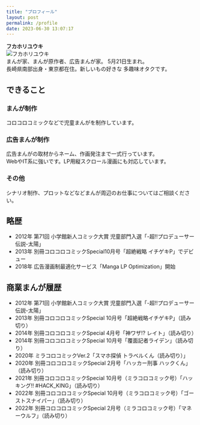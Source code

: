 ```yaml
---
title: "プロフィール"
layout: post
permalink: /profile
date: 2023-06-30 13:07:17
---
```

**フカホリユウキ**  
![フカホリユウキ](https://rock54website.s3.ap-northeast-1.amazonaws.com/profile.png "プロフィール")  
まんが家、まんが原作者、広告まんが家。 5月21日生まれ。  
長崎県南部出身・東京都在住。新しいもの好きな 多趣味オタクです。

## できること
### まんが制作
コロコロコミックなどで児童まんがを制作しています。

### 広告まんが制作
広告まんがの取材からネーム、作画発注まで一式行っています。  
WebやIT系に強いです。LP用縦スクロール漫画にも対応しています。

### その他
シナリオ制作、プロットなどなどまんが周辺のお仕事についてはご相談ください。


## 略歴
- 2012年 第71回 小学館新人コミック大賞 児童部門入選「-超!!プロデューサー伝説-太陽」
- 2013年 別冊コロコロコミックSpecial10月号「超絶戦略 イチゲキP」でデビュー
- 2018年 広告漫画制最適化サービス「Manga LP Optimization」開始


## 商業まんが履歴
- 2012年 第71回 小学館新人コミック大賞 児童部門入選「-超!!プロデューサー伝説-太陽」
- 2013年 別冊コロコロコミックSpecial 10月号「超絶戦略イチゲキP」（読み切り）
- 2014年 別冊コロコロコミックSpecial 4月号「神ワザ!? レイト」（読み切り）
- 2014年 別冊コロコロコミックSpecial 10月号「覆面記者ライデン」（読み切り）
- 2020年 ミラコロコミックVer.2「スマホ探偵 トラベルくん（読み切り）」
- 2020年 別冊コロコロコミックSpecial 2月号「ハッカー刑事 ハックくん」（読み切り）
- 2021年 別冊コロコロコミックSpecial 10月号（ミラコロコミック号）「ハッキング!! #HACK_KING」（読み切り）
- 2022年 別冊コロコロコミックSpecial 10月号（ミラコロコミック号）「ゴーストスナイパー」（読み切り）
- 2022年 別冊コロコロコミックSpecial 2月号（ミラコロコミック号）「マネーウルフ」（読み切り）
